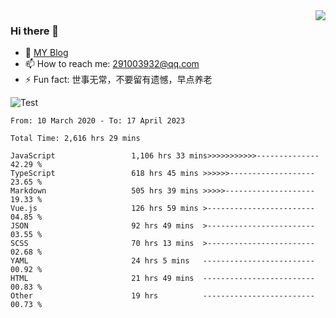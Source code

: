 <img align='right' src='https://github-readme-stats.vercel.app/api?username=niaogege&show_icons=true&theme=radical'/>

### Hi there 👋

- 🌱 [MY Blog](https://bythewayer.com/)
- 📫 How to reach me: 291003932@qq.com
- ⚡ Fun fact:  世事无常，不要留有遗憾，早点养老

![Test](https://github-readme-stats.vercel.app/api/top-langs/?username=niaogege&layout=compact)

<!--START_SECTION:waka-->

```text
From: 10 March 2020 - To: 17 April 2023

Total Time: 2,616 hrs 29 mins

JavaScript                 1,106 hrs 33 mins>>>>>>>>>>>--------------   42.29 %
TypeScript                 618 hrs 45 mins >>>>>>-------------------   23.65 %
Markdown                   505 hrs 39 mins >>>>>--------------------   19.33 %
Vue.js                     126 hrs 59 mins >------------------------   04.85 %
JSON                       92 hrs 49 mins  >------------------------   03.55 %
SCSS                       70 hrs 13 mins  >------------------------   02.68 %
YAML                       24 hrs 5 mins   -------------------------   00.92 %
HTML                       21 hrs 49 mins  -------------------------   00.83 %
Other                      19 hrs          -------------------------   00.73 %
```

<!--END_SECTION:waka-->
